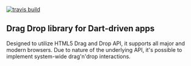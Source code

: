 [![travis build](https://travis-ci.org/wrike/user-environment.dart.svg?branch=master)](https://travis-ci.org/wrike/user-environment.dart)
## Drag Drop library for Dart-driven apps
Designed to utilize HTML5 Drag and Drop API, it supports all major and modern browsers. Due to nature of the underlying API, it's possible to implement system-wide drag'n'drop interactions.
